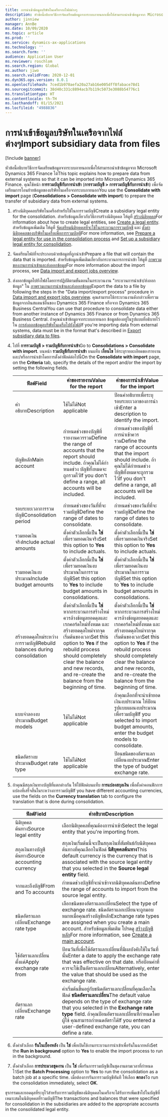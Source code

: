 ```yaml
---
title: การนำเข้าข้อมูลบริษัทในเครือจากไฟล์ต่างๆ
description: หัวข้อนี้อธิบายวิธีการจัดเตรียมข้อมูลจากระบบภายนอกเพื่อให้สามารถนําเข้าข้อมูลจาก Microsoft Dynamics 365 Finance ได้
author: jinniew
manager: AnnBe
ms.date: 10/09/2020
ms.topic: article
ms.prod: ''
ms.service: dynamics-ax-applications
ms.technology: ''
ms.search.form: ''
audience: Application User
ms.reviewer: roschlom
ms.search.region: Global
ms.author: jiwo
ms.search.validFrom: 2020-12-01
ms.dyn365.ops.version: 8.0.1
ms.openlocfilehash: 7ced1b970aefa20a27ab16e005dff8fabace78d1
ms.sourcegitcommit: 38d40c331c8894acb7b119c5073e3088b54776c1
ms.translationtype: HT
ms.contentlocale: th-TH
ms.lasthandoff: 01/15/2021
ms.locfileid: "4988836"
---
```

# <a name="import-subsidiary-data-from-files"></a><span data-ttu-id="da3f4-103">การนำเข้าข้อมูลบริษัทในเครือจากไฟล์ต่างๆ</span><span class="sxs-lookup"><span data-stu-id="da3f4-103">Import subsidiary data from files</span></span>

[!include [banner](../includes/banner.md)]

<span data-ttu-id="da3f4-104">หัวข้อนี้อธิบายวิธีการจัดเตรียมข้อมูลจากระบบภายนอกเพื่อให้สามารถนําเข้าข้อมูลจาก Microsoft Dynamics 365 Finance ได้</span><span class="sxs-lookup"><span data-stu-id="da3f4-104">This topic explains how to prepare data from external systems so that it can be imported into Microsoft Dynamics 365 Finance.</span></span> <span data-ttu-id="da3f4-105">คุณใช้หน้า **การรวมบัญชีกับการนําเข้า** (**การรวมบัญชี \> การรวมบัญชีกับการนําเข้า**) เพื่อจัดเตรียมการโอนย้ายข้อมูลของบริษัทในเครือจากระบบภายนอก</span><span class="sxs-lookup"><span data-stu-id="da3f4-105">You use the **Consolidate with import** page (**Consolidations \> Consolidate with import**) to prepare the transfer of subsidiary data from external systems.</span></span>

1. <span data-ttu-id="da3f4-106">สร้างนิติบุคคลบริษัทในเครือสำหรับใช้ในการรวมบัญชี</span><span class="sxs-lookup"><span data-stu-id="da3f4-106">Create a subsidiary legal entity for the consolidation.</span></span> <span data-ttu-id="da3f4-107">สำหรับข้อมูลเกี่ยวกับวิธีการสร้างนิติบุคคล ให้ดูที่ [สร้างนิติบุคคล](../../fin-ops-core/fin-ops/organization-administration/tasks/create-legal-entity.md)</span><span class="sxs-lookup"><span data-stu-id="da3f4-107">For information about how to create legal entities, see [Create a legal entity](../../fin-ops-core/fin-ops/organization-administration/tasks/create-legal-entity.md).</span></span> <span data-ttu-id="da3f4-108">สำหรับข้อมูลเพิ่มเติม ให้ดูที่ [จัดเตรียมนิติบุคคลที่จะใช้ในกระบวนการรวมบัญชี](prepare-company-for-consolidation.md) และ [ตั้งค่านิติบุคคลของบริษัทในเครือเพื่อการรวมบัญชี](set-up-subsidiary-company-for-consolidation.md)</span><span class="sxs-lookup"><span data-stu-id="da3f4-108">For more information, see [Prepare a legal entity for use in the consolidation process](prepare-company-for-consolidation.md) and [Set up a subsidiary legal entity for consolidation](set-up-subsidiary-company-for-consolidation.md).</span></span>

2. <span data-ttu-id="da3f4-109">จัดเตรียมไฟล์ที่จะประกอบด้วยข้อมูลที่ถูกนําเข้า</span><span class="sxs-lookup"><span data-stu-id="da3f4-109">Prepare a file that will contain the data that is imported.</span></span> <span data-ttu-id="da3f4-110">สำหรับข้อมูลเพิ่มเติมเกี่ยวกับกระบวนการการนำเข้า ให้ดูที่ [ภาพรวมของงานการนำเข้าและส่งออกข้อมูล](../../fin-ops-core/dev-itpro/data-entities/data-import-export-job.md)</span><span class="sxs-lookup"><span data-stu-id="da3f4-110">For more information about the import process, see [Data import and export jobs overview](../../fin-ops-core/dev-itpro/data-entities/data-import-export-job.md).</span></span>
3. <span data-ttu-id="da3f4-111">ส่งออกข้อมูลไปยังไฟล์โดยการปฏิบัติตามขั้นตอนในกระบวนงาน "กระบวนการนําเข้า/ส่งออกข้อมูล" ใน [ภาพรวมงานการนําเข้าและส่งออกข้อมูล](../../fin-ops-core/dev-itpro/data-entities/data-import-export-job.md)</span><span class="sxs-lookup"><span data-stu-id="da3f4-111">Export the data to a file by following the steps in the "Data import/export process" procedure in [Data import and export jobs overview](../../fin-ops-core/dev-itpro/data-entities/data-import-export-job.md).</span></span> <span data-ttu-id="da3f4-112">คุณสามารถใช้กระบวนงานดังกล่าวเพื่อรวมข้อมูลจากอินสแตนซ์อื่นของ Dynamics 365 Finance หรือจาก Dynamics 365 Business Central</span><span class="sxs-lookup"><span data-stu-id="da3f4-112">You can use that procedure to consolidate data either from another instance of Dynamics 365 Finance or from Dynamics 365 Business Central.</span></span> <span data-ttu-id="da3f4-113">ถ้าคุณนําเข้าข้อมูลจากระบบภายนอก ข้อมูลต้องอยู่ในรูปแบบที่อธิบายไว้ใน [การส่งออกข้อมูลบริษัทในเครือไปยังไฟล์](export-subsidiary-data-to-file.md)</span><span class="sxs-lookup"><span data-stu-id="da3f4-113">If you're importing data from external systems, data must be in the format that's described in [Export subsidiary data to files](export-subsidiary-data-to-file.md).</span></span>
4. <span data-ttu-id="da3f4-114">ไปที่ **การรวมบัญชี \> รวมบัญชีกับการนำเข้า**</span><span class="sxs-lookup"><span data-stu-id="da3f4-114">Go to **Consolidations \> Consolidate with import**.</span></span> <span data-ttu-id="da3f4-115">บนหน้า **รวมบัญชีกับการนำเข้า** บนแท็บ **เงื่อนไข** ให้ระบุรายละเอียดของรายงานและ/หรือการนำเข้าโดยการตั้งค่าฟิลด์ต่อไปนี้</span><span class="sxs-lookup"><span data-stu-id="da3f4-115">On the **Consolidate with import** page, on the **Criteria** tab, specify the details of the report and/or the import by setting the following fields.</span></span>

    | <span data-ttu-id="da3f4-116">ฟิลด์</span><span class="sxs-lookup"><span data-stu-id="da3f4-116">Field</span></span>                                 | <span data-ttu-id="da3f4-117">ค่าของรายงาน</span><span class="sxs-lookup"><span data-stu-id="da3f4-117">Value for the report</span></span> | <span data-ttu-id="da3f4-118">ค่าของการนำเข้า</span><span class="sxs-lookup"><span data-stu-id="da3f4-118">Value for the import</span></span> |
    |---------------------------------------|----------------------|----------------------|
    | <span data-ttu-id="da3f4-119">คำอธิบาย</span><span class="sxs-lookup"><span data-stu-id="da3f4-119">Description</span></span>                           | <span data-ttu-id="da3f4-120">ใช้ไม่ได้</span><span class="sxs-lookup"><span data-stu-id="da3f4-120">Not applicable</span></span> | <span data-ttu-id="da3f4-121">ป้อนคำอธิบายเพื่อระบุรอบระยะเวลาของการนำเข้า</span><span class="sxs-lookup"><span data-stu-id="da3f4-121">Enter a description to identify the import.</span></span> |
    | <span data-ttu-id="da3f4-122">บัญชีหลัก</span><span class="sxs-lookup"><span data-stu-id="da3f4-122">Main account</span></span>                          | <span data-ttu-id="da3f4-123">กําหนดช่วงของบัญชีที่รายงานควรรวม</span><span class="sxs-lookup"><span data-stu-id="da3f4-123">Define the range of accounts that the report should include.</span></span> <span data-ttu-id="da3f4-124">ถ้าคุณไม่ได้กําหนดช่วง บัญชีทั้งหมดจะถูกรวมไว้</span><span class="sxs-lookup"><span data-stu-id="da3f4-124">If you don't define a range, all accounts will be included.</span></span> | <span data-ttu-id="da3f4-125">กําหนดช่วงของบัญชีที่การนำเข้าควรรวม</span><span class="sxs-lookup"><span data-stu-id="da3f4-125">Define the range of accounts that the import should include.</span></span> <span data-ttu-id="da3f4-126">ถ้าคุณไม่ได้กําหนดช่วง บัญชีทั้งหมดจะถูกรวมไว้</span><span class="sxs-lookup"><span data-stu-id="da3f4-126">If you don't define a range, all accounts will be included.</span></span> |
    | <span data-ttu-id="da3f4-127">รอบระยะเวลาการรวมบัญชี</span><span class="sxs-lookup"><span data-stu-id="da3f4-127">Consolidation period</span></span>                  | <span data-ttu-id="da3f4-128">กําหนดช่วงของวันที่ที่จะรวมบัญชี</span><span class="sxs-lookup"><span data-stu-id="da3f4-128">Define the range of dates to consolidate.</span></span> | <span data-ttu-id="da3f4-129">กําหนดช่วงของวันที่ที่จะรวมบัญชี</span><span class="sxs-lookup"><span data-stu-id="da3f4-129">Define the range of dates to consolidate.</span></span> |
    | <span data-ttu-id="da3f4-130">รวมยอดเงินจริง</span><span class="sxs-lookup"><span data-stu-id="da3f4-130">Include actual amounts</span></span>                | <span data-ttu-id="da3f4-131">ตั้งค่าตัวเลือกนี้เป็น **ใช่** เพื่อรวมยอดเงินจริง</span><span class="sxs-lookup"><span data-stu-id="da3f4-131">Set this option to **Yes** to include actuals.</span></span> | <span data-ttu-id="da3f4-132">ตั้งค่าตัวเลือกนี้เป็น **ใช่** เพื่อรวมยอดเงินจริง</span><span class="sxs-lookup"><span data-stu-id="da3f4-132">Set this option to **Yes** to include actuals.</span></span> |
    | <span data-ttu-id="da3f4-133">รวมยอดเงินงบประมาณ</span><span class="sxs-lookup"><span data-stu-id="da3f4-133">Include budget amounts</span></span>                | <span data-ttu-id="da3f4-134">ตั้งค่าตัวเลือกนี้เป็น **ใช่** เพื่อรวมยอดเงินงบประมาณในการรวมบัญชี</span><span class="sxs-lookup"><span data-stu-id="da3f4-134">Set this option to **Yes** to include budget amounts in consolidations.</span></span> | <span data-ttu-id="da3f4-135">ตั้งค่าตัวเลือกนี้เป็น **ใช่** เพื่อรวมยอดเงินงบประมาณในการรวมบัญชี</span><span class="sxs-lookup"><span data-stu-id="da3f4-135">Set this option to **Yes** to include budget amounts in consolidations.</span></span> |
    | <span data-ttu-id="da3f4-136">สร้างยอดดุลใหม่ระหว่างการรวมบัญชี</span><span class="sxs-lookup"><span data-stu-id="da3f4-136">Rebuild balances during consolidation</span></span> | <span data-ttu-id="da3f4-137">ตั้งค่าตัวเลือกนี้เป็น **ใช่** หากกระบวนการสร้างใหม่ควรล้างข้อมูลยอดดุลและเรกคอร์ดใหม่ทั้งหมด และสร้างยอดดุลใหม่จากจุดเริ่มต้นของเวลา</span><span class="sxs-lookup"><span data-stu-id="da3f4-137">Set this option to **Yes** if the rebuild process should completely clear the balance and new records, and re-create the balance from the beginning of time.</span></span> | <span data-ttu-id="da3f4-138">ตั้งค่าตัวเลือกนี้เป็น **ใช่** หากกระบวนการสร้างใหม่ควรล้างข้อมูลยอดดุลและเรกคอร์ดใหม่ทั้งหมด และสร้างยอดดุลใหม่จากจุดเริ่มต้นของเวลา</span><span class="sxs-lookup"><span data-stu-id="da3f4-138">Set this option to **Yes** if the rebuild process should completely clear the balance and new records, and re-create the balance from the beginning of time.</span></span> |
    | <span data-ttu-id="da3f4-139">แบบจำลองงบประมาณ</span><span class="sxs-lookup"><span data-stu-id="da3f4-139">Budget models</span></span>                         | <span data-ttu-id="da3f4-140">ใช้ไม่ได้</span><span class="sxs-lookup"><span data-stu-id="da3f4-140">Not applicable</span></span> | <span data-ttu-id="da3f4-141">ถ้าคุณเลือกที่จะนําเข้ายอดเงินงบประมาณ ให้ป้อนรูปแบบแผนงบประมาณเพื่อรวมบัญชี</span><span class="sxs-lookup"><span data-stu-id="da3f4-141">If you selected to import budget amounts, enter the budget models to consolidate.</span></span> |
    | <span data-ttu-id="da3f4-142">ชนิดอัตรางบประมาณ</span><span class="sxs-lookup"><span data-stu-id="da3f4-142">Budget rate type</span></span>                      | <span data-ttu-id="da3f4-143">ใช้ไม่ได้</span><span class="sxs-lookup"><span data-stu-id="da3f4-143">Not applicable</span></span> | <span data-ttu-id="da3f4-144">ป้อนชนิดของอัตราแลกเปลี่ยนงบประมาณ</span><span class="sxs-lookup"><span data-stu-id="da3f4-144">Enter the type of budget exchange rate.</span></span> |

6. <span data-ttu-id="da3f4-145">ถ้าคุณมีสกุลเงินทางบัญชีที่แตกต่างกัน ให้ใช้ฟิลด์บนแท็บ **การแปลงสกุลเงิน** เพื่อตั้งค่าคอนฟิกการแปลงที่เสร็จสิ้นในระหว่างการรวมบัญชี</span><span class="sxs-lookup"><span data-stu-id="da3f4-145">If you have different accounting currencies, use the fields on the **Currency translation** tab to configure the translation that is done during consolidation.</span></span>

    | <span data-ttu-id="da3f4-146">ฟิลด์</span><span class="sxs-lookup"><span data-stu-id="da3f4-146">Field</span></span>                      | <span data-ttu-id="da3f4-147">คำอธิบาย</span><span class="sxs-lookup"><span data-stu-id="da3f4-147">Description</span></span> |
    |----------------------------|-------------|
    | <span data-ttu-id="da3f4-148">นิติบุคคลต้นทาง</span><span class="sxs-lookup"><span data-stu-id="da3f4-148">Source legal entity</span></span>        | <span data-ttu-id="da3f4-149">เลือกนิติบุคคลที่คุณต้องการนําเข้า</span><span class="sxs-lookup"><span data-stu-id="da3f4-149">Select the legal entity that you're importing from.</span></span> |
    | <span data-ttu-id="da3f4-150">สกุลเงินทางบัญชีต้นทาง</span><span class="sxs-lookup"><span data-stu-id="da3f4-150">Source accounting currency</span></span> | <span data-ttu-id="da3f4-151">สกุลเงินเริ่มต้นนี้จะเป็นสกุลเงินที่สัมพันธ์กับนิติบุคคลต้นทางที่คุณเลือกในฟิลด์ **นิติบุคคลต้นทาง**</span><span class="sxs-lookup"><span data-stu-id="da3f4-151">This default currency is the currency that is associated with the source legal entity that you selected in the **Source legal entity** field.</span></span> |
    | <span data-ttu-id="da3f4-152">จากและถึงบัญชี</span><span class="sxs-lookup"><span data-stu-id="da3f4-152">From and To accounts</span></span>       | <span data-ttu-id="da3f4-153">กําหนดช่วงบัญชีที่จะนําเข้าจากนิติบุคคลต้นทาง</span><span class="sxs-lookup"><span data-stu-id="da3f4-153">Define the range of accounts to import from the source legal entity.</span></span> |
    | <span data-ttu-id="da3f4-154">ชนิดอัตราแลกเปลี่ยน</span><span class="sxs-lookup"><span data-stu-id="da3f4-154">Exchange rate type</span></span>         | <span data-ttu-id="da3f4-155">เลือกชนิดของอัตราแลกเปลี่ยน</span><span class="sxs-lookup"><span data-stu-id="da3f4-155">Select the type of exchange rate.</span></span> <span data-ttu-id="da3f4-156">ชนิดอัตราแลกเปลี่ยนจะถูกมอบหมายเมื่อคุณสร้างบัญชีหลัก</span><span class="sxs-lookup"><span data-stu-id="da3f4-156">Exchange rate types are assigned when you create a main account.</span></span> <span data-ttu-id="da3f4-157">สำหรับข้อมูลเพิ่มเติม โปรดดู [สร้างบัญชีหลัก](tasks/create-main-account.md)</span><span class="sxs-lookup"><span data-stu-id="da3f4-157">For more information, see [Create a main account](tasks/create-main-account.md).</span></span> |
    | <span data-ttu-id="da3f4-158">ใช้อัตราแลกเปลี่ยนตั้งแต่</span><span class="sxs-lookup"><span data-stu-id="da3f4-158">Apply exchange rate from</span></span>   | <span data-ttu-id="da3f4-159">ป้อนวันที่เพื่อใช้อัตราแลกเปลี่ยนที่มีผลบังคับใช้ในวันที่นั้น</span><span class="sxs-lookup"><span data-stu-id="da3f4-159">Enter a date to apply the exchange rate that was effective on that date.</span></span> <span data-ttu-id="da3f4-160">หรือป้อนค่าที่ควรจะใช้เป็นอัตราแลกเปลี่ยน</span><span class="sxs-lookup"><span data-stu-id="da3f4-160">Alternatively, enter the value that should be used as the exchange rate.</span></span> |
    | <span data-ttu-id="da3f4-161">อัตราแลกเปลี่ยน</span><span class="sxs-lookup"><span data-stu-id="da3f4-161">Exchange rate</span></span>              | <span data-ttu-id="da3f4-162">ค่าเริ่มต้นขึ้นอยู่กับชนิดอัตราแลกเปลี่ยนที่คุณเลือกในฟิลด์ **ชนิดอัตราแลกเปลี่ยน**</span><span class="sxs-lookup"><span data-stu-id="da3f4-162">The default value depends on the type of exchange rate that you selected in the **Exchange rate type** field.</span></span> <span data-ttu-id="da3f4-163">ถ้าคุณป้อนอัตราแลกเปลี่ยนที่กําหนดโดยผู้ใช้ คุณสามารถกําหนดอัตราได้</span><span class="sxs-lookup"><span data-stu-id="da3f4-163">If you entered a user-defined exchange rate, you can define a rate.</span></span> |

7. <span data-ttu-id="da3f4-164">ตั้งค่าตัวเลือก **รันในเบื้องหลัง** เป็น **ใช่** เพื่อเปิดใช้งานกระบวนการนําเข้าเพื่อรันในฉากหลัง</span><span class="sxs-lookup"><span data-stu-id="da3f4-164">Set the **Run in background** option to **Yes** to enable the import process to run in the background.</span></span>
8. <span data-ttu-id="da3f4-165">ตั้งค่าตัวเลือก **การประมวลชุดงาน** เป็น **ใช่** เพื่อรันการรวมบัญชีเป็นชุดงานตามเวลาที่กำหนดไว้</span><span class="sxs-lookup"><span data-stu-id="da3f4-165">Set the **Batch Processing** option to **Yes** to run the consolidation as a batch job at a specific time.</span></span> <span data-ttu-id="da3f4-166">เมื่อต้องการรันการรวมบัญชีทันที ให้เลือก **ตกลง**</span><span class="sxs-lookup"><span data-stu-id="da3f4-166">To run the consolidation immediately, select **OK**.</span></span> 

<span data-ttu-id="da3f4-167">ธุรกรรมและยอดดุลที่ระบุไว้สำหรับการรวมบัญชีของนิติบุคคลในเครือจะได้รับการเพิ่มเข้าไปในบัญชีที่เหมาะสมในนิติบุคคลที่รวมบัญชี</span><span class="sxs-lookup"><span data-stu-id="da3f4-167">The transactions and balances that were specified for consolidation in the subsidiaries are added to the appropriate accounts in the consolidated legal entity.</span></span>
